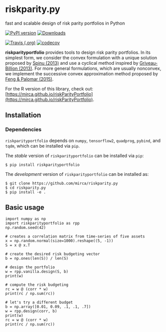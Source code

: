 # riskparity.py

fast and scalable design of risk parity portfolios in Python

[![PyPI version](https://badge.fury.io/py/riskparityportfolio.svg)](https://badge.fury.io/py/riskparityportfolio)
[![Downloads](https://pepy.tech/badge/riskparityportfolio)](https://pepy.tech/project/riskparityportfolio)

[![Travis (.org)](https://img.shields.io/travis/mirca/riskparity.py.svg?label=travis-ci&style=flat-square)](https://travis-ci.org/mirca/riskparity.py)
[![codecov](https://codecov.io/gh/mirca/riskparity.py/branch/master/graph/badge.svg)](https://codecov.io/gh/mirca/riskparity.py)


**riskparityportfolio** provides tools to design risk parity portfolios.
In its simplest form, we consider the convex formulation with a unique solution proposed by
[Spinu (2013)](https://dx.doi.org/10.2139/ssrn.2297383) and use a cyclical method inspired by
[Griveau-Billion (2013)](https://arxiv.org/pdf/1311.4057.pdf). For more general formulations,
which are usually nonconvex, we implement the successive convex approximation
method proposed by [Feng & Palomar (2015)](https://doi.org/10.1109/TSP.2015.2452219).

For the R version of this library,
check out: [https://mirca.github.io/riskParityPortfolio](https://mirca.github.io/riskParityPortfolio).

## Installation

### Dependencies
`riskparityportfolio` depends on `numpy`, `tensorflow2`, `quadprog`,
`pybind`, and `tqdm`, which can be installed via `pip`.

The *stable* version of `riskparityportfolio` can be installed via `pip`:
```
$ pip install riskparityportfolio
```

The *development* version of `riskparityportfolio` can be installed as:
```
$ git clone https://github.com/mirca/riskparity.py
$ cd riskparity.py
$ pip install -e .
```

## Basic usage
```{python}
import numpy as np
import riskparityportfolio as rpp
np.random.seed(42)

# creates a correlation matrix from time-series of five assets
x = np.random.normal(size=1000).reshape((5, -1))
S = x @ x.T

# create the desired risk budgeting vector
b = np.ones(len(S)) / len(S)

# design the portfolio
w = rpp.vanilla.design(S, b)
print(w)

# compute the risk budgeting
rc = w @ (corr * w)
print(rc / np.sum(rc))

# let's try a different budget
b = np.array([0.01, 0.09, .1, .1, .7])
w = rpp.design(corr, b)
print(w)
rc = w @ (corr * w)
print(rc / np.sum(rc))
```
